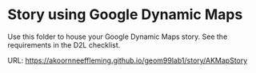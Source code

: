 # Story using Google Dynamic Maps

Use this folder to house your Google Dynamic Maps story. See the requirements in the D2L checklist. 

URL: https://akoornneeffleming.github.io/geom99lab1/story/AKMapStory